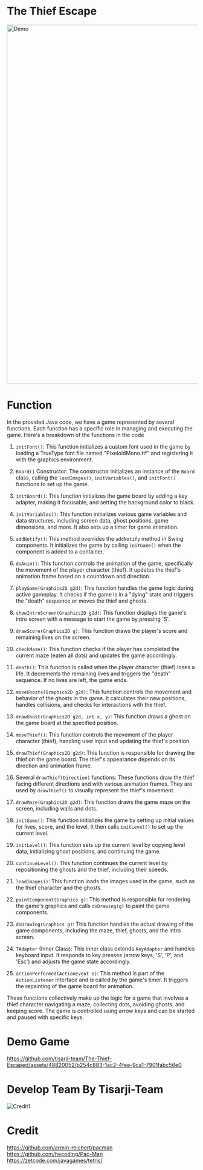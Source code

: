 # The Thief Escape
<img width="948" alt="Demo" src="https://github.com/tisarji-team/The-Thief-Escaped/assets/48820052/5633f951-8109-4fdb-a5f2-2d41f035beca">

# Function

In the provided Java code, we have a game represented by several functions. Each function has a specific role in managing and executing the game. Here's a breakdown of the functions in the code

1. `initFont()`: This function initializes a custom font used in the game by loading a TrueType font file named "PixeloidMono.ttf" and registering it with the graphics environment.

2. `Board()` Constructor: The constructor initializes an instance of the `Board` class, calling the `loadImages()`, `initVariables()`, and `initFont()` functions to set up the game.

3. `initBoard()`: This function initializes the game board by adding a key adapter, making it focusable, and setting the background color to black.

4. `initVariables()`: This function initializes various game variables and data structures, including screen data, ghost positions, game dimensions, and more. It also sets up a timer for game animation.

5. `addNotify()`: This method overrides the `addNotify` method in Swing components. It initializes the game by calling `initGame()` when the component is added to a container.

6. `doAnim()`: This function controls the animation of the game, specifically the movement of the player character (thief). It updates the thief's animation frame based on a countdown and direction.

7. `playGame(Graphics2D g2d)`: This function handles the game logic during active gameplay. It checks if the game is in a "dying" state and triggers the "death" sequence or moves the thief and ghosts.

8. `showIntroScreen(Graphics2D g2d)`: This function displays the game's intro screen with a message to start the game by pressing 'S'.

9. `drawScore(Graphics2D g)`: This function draws the player's score and remaining lives on the screen.

10. `checkMaze()`: This function checks if the player has completed the current maze (eaten all dots) and updates the game accordingly.

11. `death()`: This function is called when the player character (thief) loses a life. It decrements the remaining lives and triggers the "death" sequence. If no lives are left, the game ends.

12. `moveGhosts(Graphics2D g2d)`: This function controls the movement and behavior of the ghosts in the game. It calculates their new positions, handles collisions, and checks for interactions with the thief.

13. `drawGhost(Graphics2D g2d, int x, y)`: This function draws a ghost on the game board at the specified position.

14. `moveThief()`: This function controls the movement of the player character (thief), handling user input and updating the thief's position.

15. `drawThief(Graphics2D g2d)`: This function is responsible for drawing the thief on the game board. The thief's appearance depends on its direction and animation frame.

16. Several `drawThief(Direction)` functions: These functions draw the thief facing different directions and with various animation frames. They are used by `drawThief()` to visually represent the thief's movement.

17. `drawMaze(Graphics2D g2d)`: This function draws the game maze on the screen, including walls and dots.

18. `initGame()`: This function initializes the game by setting up initial values for lives, score, and the level. It then calls `initLevel()` to set up the current level.

19. `initLevel()`: This function sets up the current level by copying level data, initializing ghost positions, and continuing the game.

20. `continueLevel()`: This function continues the current level by repositioning the ghosts and the thief, including their speeds.

21. `loadImages()`: This function loads the images used in the game, such as the thief character and the ghosts.

22. `paintComponent(Graphics g)`: This method is responsible for rendering the game's graphics and calls `doDrawing(g)` to paint the game components.

23. `doDrawing(Graphics g)`: This function handles the actual drawing of the game components, including the maze, thief, ghosts, and the intro screen.

24. `TAdapter` (Inner Class): This inner class extends `KeyAdapter` and handles keyboard input. It responds to key presses (arrow keys, 'S', 'P', and 'Esc') and adjusts the game state accordingly.

25. `actionPerformed(ActionEvent e)`: This method is part of the `ActionListener` interface and is called by the game's timer. It triggers the repainting of the game board for animation.

These functions collectively make up the logic for a game that involves a thief character navigating a maze, collecting dots, avoiding ghosts, and keeping score. The game is controlled using arrow keys and can be started and paused with specific keys.

# Demo Game

https://github.com/tisarji-team/The-Thief-Escaped/assets/48820052/b254c883-1ac2-4fee-9ca1-7901fabc56e0

# Develop Team By Tisarji-Team

![Credit1](https://github.com/tisarji-team/The-Thief-Escaped/assets/48820052/5af18e93-0a28-4291-b1fe-89e35b4d329c)

# Credit

https://github.com/armin-reichert/pacman
https://github.com/hecoding/Pac-Man
https://zetcode.com/javagames/tetris/
